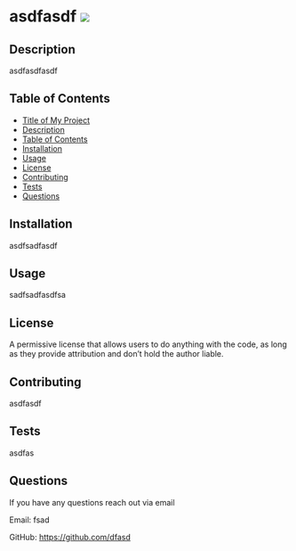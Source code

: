 
# asdfasdf <img src="https://img.shields.io/badge/License-MIT-yellow.svg">

## Description
asdfasdfasdf

## Table of Contents

- [Title of My Project](#title-of-my-project)
- [Description](#description)
- [Table of Contents](#table-of-contents)
- [Installation](#installation)
- [Usage](#usage)
- [License](#license)
- [Contributing](#contributing)
- [Tests](#tests)
- [Questions](#questions)


## Installation

asdfsadfasdf

## Usage

sadfsadfasdfsa

## License

A permissive license that allows users to do anything with the code, as long as they provide attribution and don’t hold the author liable.

## Contributing

asdfasdf

## Tests

asdfas

## Questions

If you have any questions reach out via email

Email: fsad

GitHub: https://github.com/dfasd
            